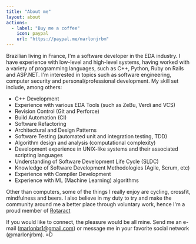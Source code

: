 ```yaml
---
title: "About me"
layout: about
actions:
  - label: "Buy me a coffee"
    icon: paypal
    url: "https://paypal.me/marlonjrbm"
---
```


Brazilian living in France, I'm a software developer in the EDA industry. I have experience with low-level and high-level systems, having worked with a variety of programming languages, such as C++, Python, Ruby on Rails and ASP.NET. I'm interested in topics such as software engineering, computer security and personal/professional development. My skill set include, among others:

- C++ Development
- Experience with various EDA Tools (such as ZeBu, Verdi and VCS)
- Revision Control (Git and Perforce)
- Build Automation (CI)
- Software Refactoring
- Architectural and Design Patterns
- Software Testing (automated unit and integration testing, TDD)
- Algorithm design and analysis (computational complexity)
- Development experience in UNIX-like systems and their associated scripting languages
- Understanding of Software Development Life Cycle (SLDC)
- Knowledge of Software Development Methodologies (Agile, Scrum, etc)
- Experience with Compiler Development
- Experience with ML (Machine Learning) algorithms

Other than computers, some of the things I really enjoy are cycling, crossfit, mindfulness and beers. I also believe in my duty to try and make the community around me a better place through voluntary work, hence I'm a proud member of [Rotaract](https://www.rotary.org/en/get-involved/rotaract-clubs)

If you would like to connect, the pleasure would be all mine. Send me an e-mail (marlonbr1@gmail.com) or message me in your favorite social network (@marlonjrbm). =D
